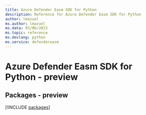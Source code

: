 ```yaml
---
title: Azure Defender Easm SDK for Python
description: Reference for Azure Defender Easm SDK for Python
author: lmazuel
ms.author: lmazuel
ms.data: 03/06/2023
ms.topic: reference
ms.devlang: python
ms.service: defendereasm
---
```

# Azure Defender Easm SDK for Python - preview
## Packages - preview
[!INCLUDE [packages](defender-easm-index.md)]